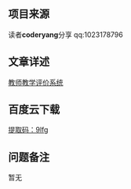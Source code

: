 ## 项目来源
读者**coderyang**分享
qq:1023178796
## 文章详述
[教师教学评价系统](../detail/JSP+Servlet+Mysql实现的教师教学评价系统.md)
## 百度云下载
[提取码：9lfg](https://pan.baidu.com/s/1daRDtdLTcvmccrw8CU1K1g)
## 问题备注
暂无
